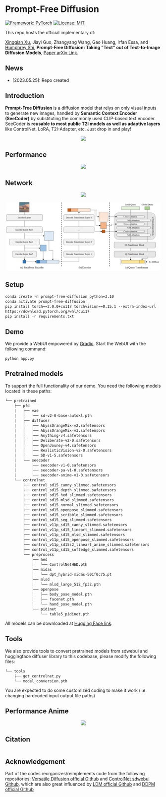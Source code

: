 # Prompt-Free Diffusion

<!-- [![Huggingface space](https://img.shields.io/badge/🤗-Huggingface%20Space-cyan.svg)](https://huggingface.co/spaces/shi-labs/Prompt-Free-Diffusion) -->
[![Framework: PyTorch](https://img.shields.io/badge/Framework-PyTorch-orange.svg)](https://pytorch.org/)
[![License: MIT](https://img.shields.io/badge/License-MIT-yellow.svg)](https://opensource.org/licenses/MIT)

This repo hosts the official implementary of:

[Xingqian Xu](https://ifp-uiuc.github.io/), Jiayi Guo, Zhangyang Wang, Gao Huang, Irfan Essa, and [Humphrey Shi](https://www.humphreyshi.com/home), **Prompt-Free Diffusion: Taking "Text" out of Text-to-Image Diffusion Models**, [Paper arXiv Link](https://arxiv.org/abs/2305.16223).

## News

<!-- - **[2023.05.25]: Our demo is running on [HuggingFace🤗](https://huggingface.co/spaces/shi-labs/Prompt-Free-Diffusion)** -->
- [2023.05.25]: Repo created

## Introduction

**Prompt-Free Diffusion** is a diffusion model that relys on only visual inputs to generate new images, handled by **Semantic Context Encoder (SeeCoder)** by substituting the commonly used CLIP-based text encoder. SeeCoder is **reusable to most public T2I models as well as adaptive layers** like ControlNet, LoRA, T2I-Adapter, etc. Just drop in and play!

<p align="center">
  <img src="assets/figures/reusability.png" width="90%">
</p>

## Performance

<p align="center">
  <img src="assets/figures/qualitative_show.png" width="99%">
</p>

## Network

<p align="center">
  <img src="assets/figures/prompt_free_diffusion.png" width="60%">
</p>

<p align="center">
  <img src="assets/figures/seecoder.png" width="99%">
</p>

## Setup

```
conda create -n prompt-free-diffusion python=3.10
conda activate prompt-free-diffusion
pip install torch==2.0.0+cu117 torchvision==0.15.1 --extra-index-url https://download.pytorch.org/whl/cu117
pip install -r requirements.txt
```

## Demo

We provide a WebUI empowered by [Gradio](https://github.com/gradio-app/gradio). Start the WebUI with the following command:

```
python app.py
```

## Pretrained models

To support the full functionality of our demo. You need the following models located in these paths:

```
└── pretrained
    ├── pfd
    |   ├── vae
    |   │   └── sd-v2-0-base-autokl.pth
    |   ├── diffuser
    |   │   ├── AbyssOrangeMix-v2.safetensors
    |   │   ├── AbyssOrangeMix-v3.safetensors
    |   │   ├── Anything-v4.safetensors
    |   │   ├── Deliberate-v2-0.safetensors
    |   │   ├── OpenJouney-v4.safetensors
    |   │   ├── RealisticVision-v2-0.safetensors
    |   │   └── SD-v1-5.safetensors
    |   └── seecoder
    |       ├── seecoder-v1-0.safetensors
    |       ├── seecoder-pa-v1-0.safetensors
    |       └── seecoder-anime-v1-0.safetensors
    └── controlnet
        ├── control_sd15_canny_slimmed.safetensors
        ├── control_sd15_depth_slimmed.safetensors
        ├── control_sd15_hed_slimmed.safetensors
        ├── control_sd15_mlsd_slimmed.safetensors
        ├── control_sd15_normal_slimmed.safetensors
        ├── control_sd15_openpose_slimmed.safetensors
        ├── control_sd15_scribble_slimmed.safetensors
        ├── control_sd15_seg_slimmed.safetensors
        ├── control_v11p_sd15_canny_slimmed.safetensors
        ├── control_v11p_sd15_lineart_slimmed.safetensors
        ├── control_v11p_sd15_mlsd_slimmed.safetensors
        ├── control_v11p_sd15_openpose_slimmed.safetensors
        ├── control_v11p_sd15s2_lineart_anime_slimmed.safetensors
        ├── control_v11p_sd15_softedge_slimmed.safetensors
        └── preprocess
            ├── hed
            │   └── ControlNetHED.pth
            ├── midas
            │   └── dpt_hybrid-midas-501f0c75.pt
            ├── mlsd
            │   └── mlsd_large_512_fp32.pth
            ├── openpose
            │   ├── body_pose_model.pth
            │   ├── facenet.pth
            │   └── hand_pose_model.pth
            └── pidinet
                └── table5_pidinet.pth
```

All models can be downloaded at [Hugging Face link](https://huggingface.co/shi-labs/prompt-free-diffusion).

## Tools

We also provide tools to convert pretrained models from sdwebui and huggingface diffuser library to this codebase, please modify the following files:

```
└── tools
    ├── get_controlnet.py
    └── model_conversion.pth
```

You are expected to do some customized coding to make it work (i.e. changing hardcoded input output file paths)

## Performance Anime

<p align="center">
  <img src="assets/figures/anime.png" width="70%">
</p>

## Citation

```
```

## Acknowledgement

Part of the codes reorganizes/reimplements code from the following repositories: [Versatile Diffusion official Github](https://github.com/SHI-Labs/Versatile-Diffusion) and [ControlNet sdwebui Github](https://github.com/Mikubill/sd-webui-controlnet), which are also great influenced by [LDM official Github](https://github.com/CompVis/latent-diffusion) and [DDPM official Github](https://github.com/lucidrains/denoising-diffusion-pytorch)
